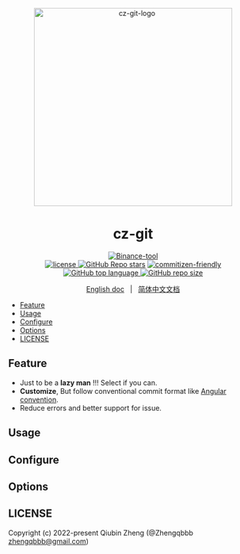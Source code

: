 <p align="center">
    <a target="_blank" href="https://github.com/Zhengqbbb/cz-git">
        <img src="https://user-images.githubusercontent.com/40693636/154064210-964aeaa0-d9dc-4cea-9e52-2ffc3789611b.png" alt="cz-git-logo" width="400" data-width="400" data-height="400">
    </a>
</p>

<h1 align="center">cz-git</h1>

<p align="center">
    <a target="_blank" href="https://github.com/Zhengqbbb/cz-git"><img alt="Binance-tool" src="https://img.shields.io/badge/Commitizen-Adapter-red.svg?logo=git&style=flat"><img>
    <br/>
    <a href="https://github.com/Zhengqbbb/cz-git/blob/main/LICENSE"><img alt="license" src="https://img.shields.io/badge/license-MIT-brightgreen.svg"><img>
    <img alt="GitHub Repo stars" src="https://img.shields.io/github/stars/zhengqbbb/cz-git?style=social"></img></a>
    <a target="_blank" href="http://commitizen.github.io/cz-cli/">
    <img alt="commitizen-friendly" src="https://img.shields.io/badge/commitizen-friendly-brightgreen.svg"><img></a>
    <br/>
    <a href="https://www.npmjs.com/package/cz-git">
    <img alt="GitHub top language" src="https://img.shields.io/npm/v/cz-git?style=flat-square&logo=npm">
    <img alt="GitHub repo size" src="https://img.shields.io/npm/dm/cz-git.svg?style=flat-square&logo=npm"><img>
    </a>
</p>
<p align="center">
    <a href="https://github.com/Zhengqbbb/cz-git/blob/main/README.md">English doc</a>
    &nbsp; | &nbsp;
    <a href="https://www.qbenben.com/docs/play/commitizen-adapter-git-cz">简体中文文档</a>
</p>

<!-- TOC -->

- [Feature](#feature)
- [Usage](#usage)
- [Configure](#configure)
- [Options](#options)
- [LICENSE](#license)

<!-- /TOC -->

## Feature
- Just to be a **lazy man** !!! Select if you can.
- **Customize**, But follow conventional commit format like [Angular convention](https://github.com/angular/angular.js/blob/master/CONTRIBUTING.md#-git-commit-guidelines).
- Reduce errors and better support for issue.

## Usage

## Configure

## Options

## LICENSE

Copyright (c) 2022-present Qiubin Zheng (@Zhengqbbb zhengqbbb@gmail.com)